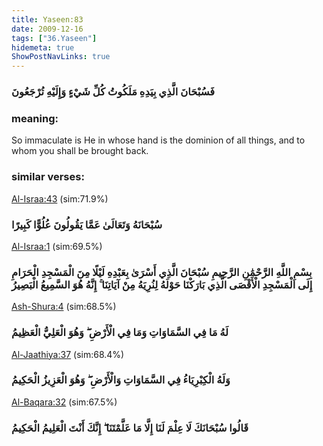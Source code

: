 ```yaml
---
title: Yaseen:83
date: 2009-12-16
tags: ["36.Yaseen"]
hidemeta: true 
ShowPostNavLinks: true 
---
```

### فَسُبْحَانَ الَّذِي بِيَدِهِ مَلَكُوتُ كُلِّ شَيْءٍ وَإِلَيْهِ تُرْجَعُونَ
### meaning: 
So immaculate is He in whose hand is the dominion of all things, and to whom you shall be brought back.
### similar verses: 

[Al-Israa:43](/17/43) (sim:71.9%)

### سُبْحَانَهُ وَتَعَالَىٰ عَمَّا يَقُولُونَ عُلُوًّا كَبِيرًا

[Al-Israa:1](/17/1) (sim:69.5%)

### بِسْمِ اللَّهِ الرَّحْمَٰنِ الرَّحِيمِ سُبْحَانَ الَّذِي أَسْرَىٰ بِعَبْدِهِ لَيْلًا مِنَ الْمَسْجِدِ الْحَرَامِ إِلَى الْمَسْجِدِ الْأَقْصَى الَّذِي بَارَكْنَا حَوْلَهُ لِنُرِيَهُ مِنْ آيَاتِنَا ۚ إِنَّهُ هُوَ السَّمِيعُ الْبَصِيرُ

[Ash-Shura:4](/42/4) (sim:68.5%)

### لَهُ مَا فِي السَّمَاوَاتِ وَمَا فِي الْأَرْضِ ۖ وَهُوَ الْعَلِيُّ الْعَظِيمُ

[Al-Jaathiya:37](/45/37) (sim:68.4%)

### وَلَهُ الْكِبْرِيَاءُ فِي السَّمَاوَاتِ وَالْأَرْضِ ۖ وَهُوَ الْعَزِيزُ الْحَكِيمُ

[Al-Baqara:32](/2/32) (sim:67.5%)

### قَالُوا سُبْحَانَكَ لَا عِلْمَ لَنَا إِلَّا مَا عَلَّمْتَنَا ۖ إِنَّكَ أَنْتَ الْعَلِيمُ الْحَكِيمُ
